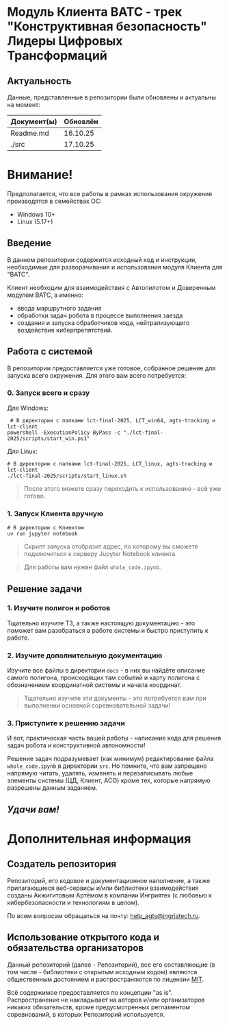 # Модуль Клиента ВАТС - трек "Конструктивная безопасность" Лидеры Цифровых Трансформаций

## Актуальность

Данные, представленные в репозитории были обновлены и актуальны на момент:

| Документ(ы) | Обновлён |
|-------------|----------|
| Readme.md   | 16.10.25 |
| ./src       | 17.10.25 |

# Внимание!

Предполагается, что все работы в рамках использования окружения производятся в семействах ОС:
- Windows 10+
- Linux (5.17+)

## Введение

В данном репозитории содержится исходный код и инструкции, необходимые для разворачивания и использования модуля
Клиента для "ВАТС".

Клиент необходим для взаимодействия с Автопилотом и Доверенным модулем ВАТС, а именно:

- ввода маршрутного задания
- обработки задач робота в процессе выполнения заезда
- создания и запуска обработчиков кода, нейтрализующего воздействие киберпрепятствий.

## Работа с системой

В репозитории предоставляется уже готовое, собранное решение для запуска всего окружения.
Для этого вам всего потребуется:

### 0. Запуск всего и сразу

Для Windows:
  ```shell
   # В директории с папками lct-final-2025, LCT_win64, agts-tracking и lct-client
  powershell -ExecutionPolicy ByPass -c "./lct-final-2025/scripts/start_win.ps1"
  ```

Для Linux:
  ```shell
  # В директории с папками lct-final-2025, LCT_linux, agts-tracking и lct-client
  ./lct-final-2025/scripts/start_linux.sh
  ```
> После этого можете сразу переходить к использованию - всё уже готово.

### 1. Запуск Клиента вручную
  ```shell
  # В директории с Клиентом
  uv run jupyter notebook
  ```
> Скрипт запуска отобразит адрес, по которому вы сможете подключиться к серверу Jupyter Notebook клиента.

> Для работы вам нужен файл `whole_code.ipynb`.

## Решение задачи

### 1. Изучите полигон и роботов

Тщательно изучите ТЗ, а также настоящую документацию - это поможет вам разобраться в работе системы и быстро приступить
к работе.

### 2. Изучите дополнительную документацию

Изучите все файлы в директории ```docs``` - в них вы найдёте описание самого полигона, происходящих там событий и
карту полигона с обозначением координатной системы и начала координат.

> Тщательно изучите эти документы - это потребуется вам при выполнении основной соревновательной задачи!

### 3. Приступите к решению задачи

И вот, практическая часть вашей работы - написание кода для решения задач робота и конструктивной автономности!

Решение задач подразумевает (как минимум) редактирование файла `whole_code.ipynb` в директории `src`.
Но помните, что вам запрещено напрямую читать, удалять, изменять и перезаписывать любые элементы системы (ЦД,
Клиент, АСО) кроме тех, которые напрямую разрешены данным заданием.

## _Удачи вам!_

# Дополнительная информация

## Создатель репозитория

Репозиторий, его кодовое и документационное наполнение, а также прилагающиеся веб-сервисы и/или библиотеки
взаимодействия созданы Акжигитовым Артёмом в компании Ингриятех (с любовью к кибербезопасности и технологиям в целом).

По всем вопросам обращаться на почту: [help_agts@ingriatech.ru](mailto:help_agts@ingriatech.ru).

## Использование открытого кода и обязательства организаторов

Данный репозиторий (далее - Репозиторий), все его составляющие (в том числе - библиотеки с открытым исходным кодом)
являются общественным достоянием и распространяются по
лицензии [MIT](/LICENSE).

Всё содержимое предоставляется по концепции "as is". Распространение не накладывает на авторов и/или организаторов
никаких обязательств, кроме
предусмотренных регламентом соревнований, в которых
Репозиторий используется.
